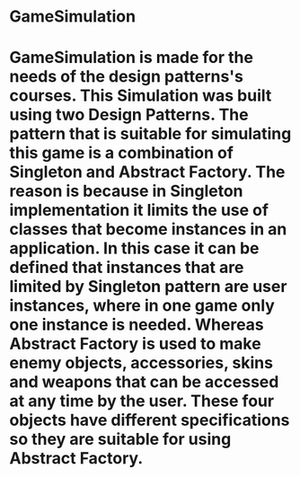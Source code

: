 # GameSimulation
GameSimulation is made for the needs of the design patterns's courses.
This Simulation was built using two Design Patterns.
The pattern that is suitable for simulating this game is a combination of Singleton and Abstract Factory.
The reason is because in Singleton implementation it limits the use of classes that become instances in an application. In this case it can be defined that instances that are limited by Singleton pattern are user instances, where in one game only one instance is needed.
Whereas Abstract Factory is used to make enemy objects, accessories, skins and weapons that can be accessed at any time by the user. These four objects have different specifications so they are suitable for using Abstract Factory.
=============================
